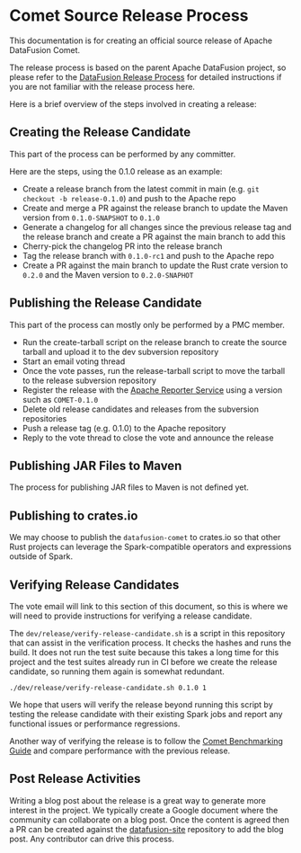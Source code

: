 <!--
Licensed to the Apache Software Foundation (ASF) under one
or more contributor license agreements.  See the NOTICE file
distributed with this work for additional information
regarding copyright ownership.  The ASF licenses this file
to you under the Apache License, Version 2.0 (the
"License"); you may not use this file except in compliance
with the License.  You may obtain a copy of the License at

  http://www.apache.org/licenses/LICENSE-2.0

Unless required by applicable law or agreed to in writing,
software distributed under the License is distributed on an
"AS IS" BASIS, WITHOUT WARRANTIES OR CONDITIONS OF ANY
KIND, either express or implied.  See the License for the
specific language governing permissions and limitations
under the License.
-->

# Comet Source Release Process

This documentation is for creating an official source release of Apache DataFusion Comet.

The release process is based on the parent Apache DataFusion project, so please refer to the
[DataFusion Release Process](https://github.com/apache/datafusion/blob/main/dev/release/README.md) for detailed
instructions if you are not familiar with the release process here.

Here is a brief overview of the steps involved in creating a release:

## Creating the Release Candidate

This part of the process can be performed by any committer.

Here are the steps, using the 0.1.0 release as an example:

- Create a release branch from the latest commit in main (e.g. `git checkout -b release-0.1.0`) and push to the Apache repo
- Create and merge a PR against the release branch to update the Maven version from `0.1.0-SNAPSHOT` to `0.1.0`
- Generate a changelog for all changes since the previous release tag and the release branch and create a PR against the main branch to add this
- Cherry-pick the changelog PR into the release branch
- Tag the release branch with `0.1.0-rc1` and push to the Apache repo
- Create a PR against the main branch to update the Rust crate version to `0.2.0` and the Maven version to `0.2.0-SNAPHOT`

## Publishing the Release Candidate

This part of the process can mostly only be performed by a PMC member.

- Run the create-tarball script on the release branch to create the source tarball and upload it to the dev subversion repository
- Start an email voting thread
- Once the vote passes, run the release-tarball script to move the tarball to the release subversion repository
- Register the release with the [Apache Reporter Service](https://reporter.apache.org/addrelease.html?datafusion) using
  a version such as `COMET-0.1.0`
- Delete old release candidates and releases from the subversion repositories
- Push a release tag (e.g. 0.1.0) to the Apache repository
- Reply to the vote thread to close the vote and announce the release

## Publishing JAR Files to Maven

The process for publishing JAR files to Maven is not defined yet.

## Publishing to crates.io

We may choose to publish the `datafusion-comet` to crates.io so that other Rust projects can leverage the
Spark-compatible operators and expressions outside of Spark.

## Verifying Release Candidates

The vote email will link to this section of this document, so this is where we will need to provide instructions for
verifying a release candidate.

The `dev/release/verify-release-candidate.sh` is a script in this repository that can assist in the verification
process. It checks the hashes and runs the build. It does not run the test suite because this takes a long time
for this project and the test suites already run in CI before we create the release candidate, so running them
again is somewhat redundant.

```shell
./dev/release/verify-release-candidate.sh 0.1.0 1
```

We hope that users will verify the release beyond running this script by testing the release candidate with their
existing Spark jobs and report any functional issues or performance regressions.

Another way of verifying the release is to follow the
[Comet Benchmarking Guide](https://datafusion.apache.org/comet/contributor-guide/benchmarking.html) and compare
performance with the previous release.

## Post Release Activities

Writing a blog post about the release is a great way to generate more interest in the project. We typically create a
Google document where the community can collaborate on a blog post. Once the content is agreed then a PR can be
created against the [datafusion-site](https://github.com/apache/datafusion-site) repository to add the blog post. Any
contributor can drive this process.
